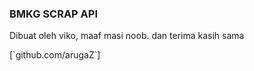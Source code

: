 <h3>BMKG SCRAP API</h3>
<p>Dibuat oleh viko, maaf masi noob. dan terima kasih sama </p>[`github.com/arugaZ`]
